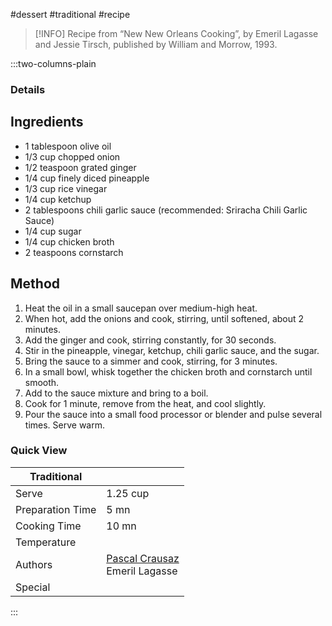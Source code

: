 #dessert #traditional #recipe

> [!INFO]
> Recipe from “New New Orleans Cooking”, by Emeril Lagasse and Jessie Tirsch, published by William and Morrow, 1993.

:::two-columns-plain

### Details
## Ingredients

- 1 tablespoon olive oil
- 1/3 cup chopped onion
- 1/2 teaspoon grated ginger
- 1/4 cup finely diced pineapple
- 1/3 cup rice vinegar
- 1/4 cup ketchup
- 2 tablespoons chili garlic sauce (recommended: Sriracha Chili Garlic Sauce)
- 1/4 cup sugar
- 1/4 cup chicken broth
- 2 teaspoons cornstarch


## Method

1. Heat the oil in a small saucepan over medium-high heat.
2. When hot, add the onions and cook, stirring, until softened, about 2 minutes.
3. Add the ginger and cook, stirring constantly, for 30 seconds.
4. Stir in the pineapple, vinegar, ketchup, chili garlic sauce, and the sugar.
5. Bring the sauce to a simmer and cook, stirring, for 3 minutes.
6. In a small bowl, whisk together the chicken broth and cornstarch until smooth.
7. Add to the sauce mixture and bring to a boil.
8. Cook for 1 minute, remove from the heat, and cool slightly.
9. Pour the sauce into a small food processor or blender and pulse several times. Serve warm.


### Quick View
| Traditional      |                                                |
| ---------------- | ---------------------------------------------- |
| Serve            | 1.25 cup                                       |
| Preparation Time | 5 mn                                           |
| Cooking Time     | 10 mn                                          |
| Temperature      |                                                |
| Authors          | [Pascal Crausaz](mailto:pascal@askpascal.com)  <br>Emeril Lagasse |
| Special          |                                                |

:::

